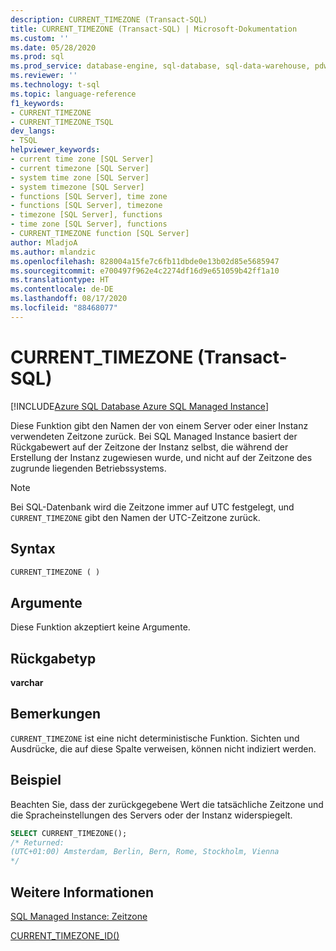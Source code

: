 ```yaml
---
description: CURRENT_TIMEZONE (Transact-SQL)
title: CURRENT_TIMEZONE (Transact-SQL) | Microsoft-Dokumentation
ms.custom: ''
ms.date: 05/28/2020
ms.prod: sql
ms.prod_service: database-engine, sql-database, sql-data-warehouse, pdw
ms.reviewer: ''
ms.technology: t-sql
ms.topic: language-reference
f1_keywords:
- CURRENT_TIMEZONE
- CURRENT_TIMEZONE_TSQL
dev_langs:
- TSQL
helpviewer_keywords:
- current time zone [SQL Server]
- current timezone [SQL Server]
- system time zone [SQL Server]
- system timezone [SQL Server]
- functions [SQL Server], time zone
- functions [SQL Server], timezone
- timezone [SQL Server], functions
- time zone [SQL Server], functions
- CURRENT_TIMEZONE function [SQL Server]
author: MladjoA
ms.author: mlandzic
ms.openlocfilehash: 828004a15fe7c6fb11dbde0e13b02d85e5685947
ms.sourcegitcommit: e700497f962e4c2274df16d9e651059b42ff1a10
ms.translationtype: HT
ms.contentlocale: de-DE
ms.lasthandoff: 08/17/2020
ms.locfileid: "88468077"
---
```

# <a name="current_timezone-transact-sql"></a>CURRENT_TIMEZONE (Transact-SQL)

[!INCLUDE[Azure SQL Database Azure SQL Managed Instance](../../includes/applies-to-version/asdb-asdbmi.md)]

Diese Funktion gibt den Namen der von einem Server oder einer Instanz verwendeten Zeitzone zurück. Bei SQL Managed Instance basiert der Rückgabewert auf der Zeitzone der Instanz selbst, die während der Erstellung der Instanz zugewiesen wurde, und nicht auf der Zeitzone des zugrunde liegenden Betriebssystems.
  
> [!NOTE]  
> Bei SQL-Datenbank wird die Zeitzone immer auf UTC festgelegt, und `CURRENT_TIMEZONE` gibt den Namen der UTC-Zeitzone zurück.
  
## <a name="syntax"></a>Syntax  
  
```sql
CURRENT_TIMEZONE ( )  
```
  
## <a name="arguments"></a>Argumente

Diese Funktion akzeptiert keine Argumente.
  
## <a name="return-type"></a>Rückgabetyp  

**varchar**
  
## <a name="remarks"></a>Bemerkungen  

`CURRENT_TIMEZONE` ist eine nicht deterministische Funktion. Sichten und Ausdrücke, die auf diese Spalte verweisen, können nicht indiziert werden.
  
## <a name="example"></a>Beispiel

Beachten Sie, dass der zurückgegebene Wert die tatsächliche Zeitzone und die Spracheinstellungen des Servers oder der Instanz widerspiegelt.

```sql
SELECT CURRENT_TIMEZONE();  
/* Returned:  
(UTC+01:00) Amsterdam, Berlin, Bern, Rome, Stockholm, Vienna 
*/
```  
  
## <a name="see-also"></a>Weitere Informationen

[SQL Managed Instance: Zeitzone](https://docs.microsoft.com/azure/sql-database/sql-database-managed-instance-timezone)

[CURRENT_TIMEZONE_ID()](https://docs.microsoft.com/sql/t-sql/functions/current-timezone-id-transact-sql)

